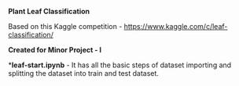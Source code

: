 **Plant Leaf Classification**

Based on this Kaggle competition - https://www.kaggle.com/c/leaf-classification/

**Created for Minor Project - I**

***leaf-start.ipynb** - It has all the basic steps of dataset importing and splitting the dataset into train and test dataset.
